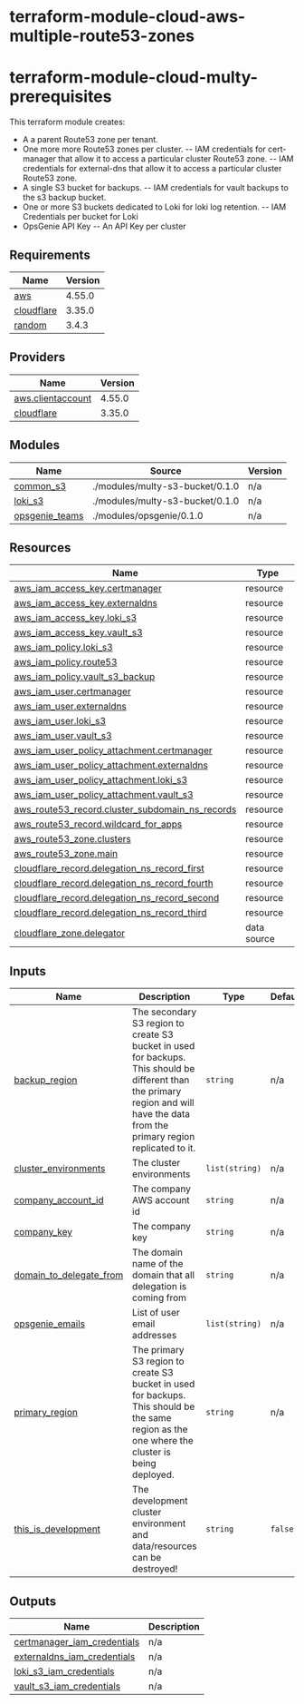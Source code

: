 # terraform-module-cloud-aws-multiple-route53-zones
<!-- BEGIN_TF_DOCS -->
# terraform-module-cloud-multy-prerequisites

This terraform module creates:
- A a parent Route53 zone per tenant.
- One more more Route53 zones per cluster.
-- IAM credentials for cert-manager that allow it to access a particular cluster Route53 zone.
-- IAM credentials for external-dns  that allow it to access a particular cluster Route53 zone.
- A single S3 bucket for backups.
-- IAM credentials for vault backups to the s3 backup bucket.
- One or more S3 buckets dedicated to Loki for loki log retention.
-- IAM Credentials per bucket for Loki
- OpsGenie API Key
-- An API Key per cluster

## Requirements

| Name | Version |
|------|---------|
| <a name="requirement_aws"></a> [aws](#requirement\_aws) | 4.55.0 |
| <a name="requirement_cloudflare"></a> [cloudflare](#requirement\_cloudflare) | 3.35.0 |
| <a name="requirement_random"></a> [random](#requirement\_random) | 3.4.3 |

## Providers

| Name | Version |
|------|---------|
| <a name="provider_aws.clientaccount"></a> [aws.clientaccount](#provider\_aws.clientaccount) | 4.55.0 |
| <a name="provider_cloudflare"></a> [cloudflare](#provider\_cloudflare) | 3.35.0 |

## Modules

| Name | Source | Version |
|------|--------|---------|
| <a name="module_common_s3"></a> [common\_s3](#module\_common\_s3) | ./modules/multy-s3-bucket/0.1.0 | n/a |
| <a name="module_loki_s3"></a> [loki\_s3](#module\_loki\_s3) | ./modules/multy-s3-bucket/0.1.0 | n/a |
| <a name="module_opsgenie_teams"></a> [opsgenie\_teams](#module\_opsgenie\_teams) | ./modules/opsgenie/0.1.0 | n/a |

## Resources

| Name | Type |
|------|------|
| [aws_iam_access_key.certmanager](https://registry.terraform.io/providers/hashicorp/aws/4.55.0/docs/resources/iam_access_key) | resource |
| [aws_iam_access_key.externaldns](https://registry.terraform.io/providers/hashicorp/aws/4.55.0/docs/resources/iam_access_key) | resource |
| [aws_iam_access_key.loki_s3](https://registry.terraform.io/providers/hashicorp/aws/4.55.0/docs/resources/iam_access_key) | resource |
| [aws_iam_access_key.vault_s3](https://registry.terraform.io/providers/hashicorp/aws/4.55.0/docs/resources/iam_access_key) | resource |
| [aws_iam_policy.loki_s3](https://registry.terraform.io/providers/hashicorp/aws/4.55.0/docs/resources/iam_policy) | resource |
| [aws_iam_policy.route53](https://registry.terraform.io/providers/hashicorp/aws/4.55.0/docs/resources/iam_policy) | resource |
| [aws_iam_policy.vault_s3_backup](https://registry.terraform.io/providers/hashicorp/aws/4.55.0/docs/resources/iam_policy) | resource |
| [aws_iam_user.certmanager](https://registry.terraform.io/providers/hashicorp/aws/4.55.0/docs/resources/iam_user) | resource |
| [aws_iam_user.externaldns](https://registry.terraform.io/providers/hashicorp/aws/4.55.0/docs/resources/iam_user) | resource |
| [aws_iam_user.loki_s3](https://registry.terraform.io/providers/hashicorp/aws/4.55.0/docs/resources/iam_user) | resource |
| [aws_iam_user.vault_s3](https://registry.terraform.io/providers/hashicorp/aws/4.55.0/docs/resources/iam_user) | resource |
| [aws_iam_user_policy_attachment.certmanager](https://registry.terraform.io/providers/hashicorp/aws/4.55.0/docs/resources/iam_user_policy_attachment) | resource |
| [aws_iam_user_policy_attachment.externaldns](https://registry.terraform.io/providers/hashicorp/aws/4.55.0/docs/resources/iam_user_policy_attachment) | resource |
| [aws_iam_user_policy_attachment.loki_s3](https://registry.terraform.io/providers/hashicorp/aws/4.55.0/docs/resources/iam_user_policy_attachment) | resource |
| [aws_iam_user_policy_attachment.vault_s3](https://registry.terraform.io/providers/hashicorp/aws/4.55.0/docs/resources/iam_user_policy_attachment) | resource |
| [aws_route53_record.cluster_subdomain_ns_records](https://registry.terraform.io/providers/hashicorp/aws/4.55.0/docs/resources/route53_record) | resource |
| [aws_route53_record.wildcard_for_apps](https://registry.terraform.io/providers/hashicorp/aws/4.55.0/docs/resources/route53_record) | resource |
| [aws_route53_zone.clusters](https://registry.terraform.io/providers/hashicorp/aws/4.55.0/docs/resources/route53_zone) | resource |
| [aws_route53_zone.main](https://registry.terraform.io/providers/hashicorp/aws/4.55.0/docs/resources/route53_zone) | resource |
| [cloudflare_record.delegation_ns_record_first](https://registry.terraform.io/providers/cloudflare/cloudflare/3.35.0/docs/resources/record) | resource |
| [cloudflare_record.delegation_ns_record_fourth](https://registry.terraform.io/providers/cloudflare/cloudflare/3.35.0/docs/resources/record) | resource |
| [cloudflare_record.delegation_ns_record_second](https://registry.terraform.io/providers/cloudflare/cloudflare/3.35.0/docs/resources/record) | resource |
| [cloudflare_record.delegation_ns_record_third](https://registry.terraform.io/providers/cloudflare/cloudflare/3.35.0/docs/resources/record) | resource |
| [cloudflare_zone.delegator](https://registry.terraform.io/providers/cloudflare/cloudflare/3.35.0/docs/data-sources/zone) | data source |

## Inputs

| Name | Description | Type | Default | Required |
|------|-------------|------|---------|:--------:|
| <a name="input_backup_region"></a> [backup\_region](#input\_backup\_region) | The secondary S3 region to create S3 bucket in used for backups. This should be different than the primary region and will have the data from the primary region replicated to it. | `string` | n/a | yes |
| <a name="input_cluster_environments"></a> [cluster\_environments](#input\_cluster\_environments) | The cluster environments | `list(string)` | n/a | yes |
| <a name="input_company_account_id"></a> [company\_account\_id](#input\_company\_account\_id) | The company AWS account id | `string` | n/a | yes |
| <a name="input_company_key"></a> [company\_key](#input\_company\_key) | The company key | `string` | n/a | yes |
| <a name="input_domain_to_delegate_from"></a> [domain\_to\_delegate\_from](#input\_domain\_to\_delegate\_from) | The domain name of the domain that all delegation is coming from | `string` | n/a | yes |
| <a name="input_opsgenie_emails"></a> [opsgenie\_emails](#input\_opsgenie\_emails) | List of user email addresses | `list(string)` | n/a | yes |
| <a name="input_primary_region"></a> [primary\_region](#input\_primary\_region) | The primary S3 region to create S3 bucket in used for backups. This should be the same region as the one where the cluster is being deployed. | `string` | n/a | yes |
| <a name="input_this_is_development"></a> [this\_is\_development](#input\_this\_is\_development) | The development cluster environment and data/resources can be destroyed! | `string` | `false` | no |

## Outputs

| Name | Description |
|------|-------------|
| <a name="output_certmanager_iam_credentials"></a> [certmanager\_iam\_credentials](#output\_certmanager\_iam\_credentials) | n/a |
| <a name="output_externaldns_iam_credentials"></a> [externaldns\_iam\_credentials](#output\_externaldns\_iam\_credentials) | n/a |
| <a name="output_loki_s3_iam_credentials"></a> [loki\_s3\_iam\_credentials](#output\_loki\_s3\_iam\_credentials) | n/a |
| <a name="output_vault_s3_iam_credentials"></a> [vault\_s3\_iam\_credentials](#output\_vault\_s3\_iam\_credentials) | n/a |
<!-- END_TF_DOCS -->